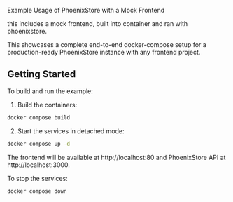 Example Usage of PhoenixStore with a Mock Frontend

this includes a mock frontend, built into container and ran with phoenixstore.

This showcases a complete end-to-end docker-compose setup for a production-ready PhoenixStore instance with any frontend project.

## Getting Started

To build and run the example:

1. Build the containers:
```bash
docker compose build
```

2. Start the services in detached mode:
```bash
docker compose up -d
```

The frontend will be available at http://localhost:80 and PhoenixStore API at http://localhost:3000.

To stop the services:
```bash
docker compose down
```
